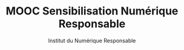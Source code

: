 ---
title: MOOC Sensibilisation Numérique Responsable
slug: mooc-sensibilisation-numerique-responsable
author: Institut du Numérique Responsable
cover: mooc-sensibilisation-numerique-responsable.jpeg
summary: 'Face à l’urgence climatique et l’empreinte environnementale conséquente
  du numérique, et l’impératif de repenser le numérique pour qu’il soit porteur de
  valeurs plus inclusives et éthiques pour les femmes et les hommes de notre société,
  l’INR et ses partenaires proposent un MOOC sur le numérique responsable pour permettre
  à toutes et à tous de s’informer et se former aux bonnes pratiques. Le MOOC Numérique
  Responsable est un projet de formation de 5h qui sortira en Octobre 2020. <br><br>Dès
  aujourd’hui, découvrez le module de sensibilisation d’une demie-heure pour se former
  aux enjeux du numérique responsable. 30min de formation pour comprendre ce qu’est
  le numérique responsable. Au programme: de courtes capsules vidéos, des textes et
  des ressources complémentaires.'
importance: En 30 minutes, l'essentiel pour comprendre les enjeux du Numérique Responsable
mandatory: true
site: https://institutnr.org/mooc-sensibilisation-numerique-responsable
paths:
- "/competences/concevoir"
- "/competences/entreprendre"
- "/parcours/strategie-de-communication-numerique-et-design-d-experience"
---